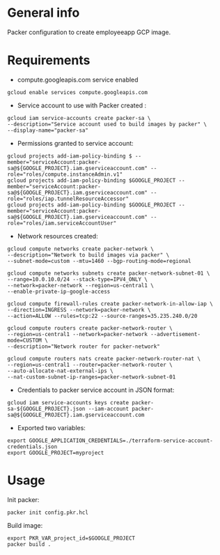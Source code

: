 # General info

Packer configuration to create employeeapp GCP image.

# Requirements
* compute.googleapis.com service enabled
```
gcloud enable services compute.googleapis.com
```
* Service account to use with Packer created :
```
gcloud iam service-accounts create packer-sa \
--description="Service account used to build images by packer" \
--display-name="packer-sa"
```
* Permissions granted to service account:
```
gcloud projects add-iam-policy-binding $ --member="serviceAccount:packer-sa@${GOOGLE_PROJECT}.iam.gserviceaccount.com" --role="roles/compute.instanceAdmin.v1"
gcloud projects add-iam-policy-binding $GOOGLE_PROJECT --member="serviceAccount:packer-sa@${GOOGLE_PROJECT}.iam.gserviceaccount.com" --role="roles/iap.tunnelResourceAccessor"
gcloud projects add-iam-policy-binding $GOOGLE_PROJECT --member="serviceAccount:packer-sa@${GOOGLE_PROJECT}.iam.gserviceaccount.com" --role="roles/iam.serviceAccountUser"
```
* Network resources created:
```
gcloud compute networks create packer-network \
--description="Network to build images via packer" \
--subnet-mode=custom --mtu=1460 --bgp-routing-mode=regional

gcloud compute networks subnets create packer-network-subnet-01 \
--range=10.0.10.0/24 --stack-type=IPV4_ONLY \
--network=packer-network --region=us-central1 \
--enable-private-ip-google-access

gcloud compute firewall-rules create packer-network-in-allow-iap \
--direction=INGRESS --network=packer-network \
--action=ALLOW --rules=tcp:22 --source-ranges=35.235.240.0/20

gcloud compute routers create packer-network-router \
--region=us-central1 --network=packer-network --advertisement-mode=CUSTOM \
--description="Network router for packer-network"

gcloud compute routers nats create packer-network-router-nat \
--region=us-central1 --router=packer-network-router \
--auto-allocate-nat-external-ips \
--nat-custom-subnet-ip-ranges=packer-network-subnet-01
```
* Credentials to packer service account in JSON format:
```
gcloud iam service-accounts keys create packer-sa-${GOOGLE_PROJECT}.json --iam-account packer-sa@${GOOGLE_PROJECT}.iam.gserviceaccount.com
```
* Exported two variables:
```
export GOOGLE_APPLICATION_CREDENTIALS=./terraform-service-account-credentials.json
export GOOGLE_PROJECT=myproject
```

# Usage
Init packer:
```
packer init config.pkr.hcl
```
Build image:
```
export PKR_VAR_project_id=$GOOGLE_PROJECT
packer build .
```
